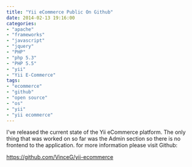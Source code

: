 ```yaml
---
title: "Yii eCommerce Public On Github"
date: 2014-02-13 19:16:00
categories: 
- "apache"
- "frameworks"
- "javascript"
- "jquery"
- "PHP"
- "php 5.3"
- "PHP 5.5"
- "yii"
- "Yii E-Commerce"
tags: 
- "ecommerce"
- "github"
- "open source"
- "os"
- "yii"
- "yii ecommerce"
---
```


I've released the current state of the Yii eCommerce platform. The only thing that was worked on so far was the Admin section so there is no frontend to the application. for more information please visit Github:

<a href="https://github.com/VinceG/yii-ecommerce" target="_blank">https://github.com/VinceG/yii-ecommerce</a>
